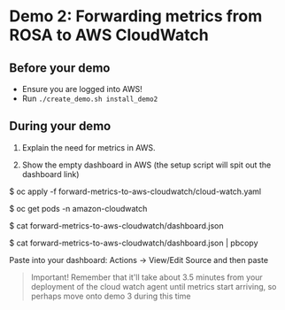 # Demo 2: Forwarding metrics from ROSA to AWS CloudWatch

## Before your demo

- Ensure you are logged into AWS!
- Run `./create_demo.sh install_demo2`

## During your demo
1. Explain the need for metrics in AWS.

2. Show the empty dashboard in AWS (the setup script will spit out the dashboard link)

$ oc apply -f forward-metrics-to-aws-cloudwatch/cloud-watch.yaml

$ oc get pods -n amazon-cloudwatch

$ cat forward-metrics-to-aws-cloudwatch/dashboard.json

$ cat forward-metrics-to-aws-cloudwatch/dashboard.json | pbcopy

Paste into your dashboard: Actions -> View/Edit Source and then paste

> Important! Remember that it'll take about 3.5 minutes from your deployment of the cloud watch agent until metrics start arriving, so perhaps move onto demo 3 during this time
